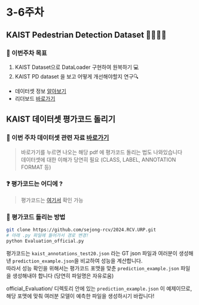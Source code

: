 # 3-6주차

## KAIST Pedestrian Detection Dataset 🚶‍♀️🚶‍♂️

### 📢 이번주차 목표
1. KAIST Dataset으로 DataLoader 구현하여 원복하기 💻
2. KAIST PD dataset 을 보고 어떻게 개선해야할지 연구🔍


- 데이터셋 정보 [알아보기](https://soonminhwang.github.io/rgbt-ped-detection/data/)
- 리더보드 [바로가기](https://eval.ai/web/challenges/challenge-page/2343/overview)



## KAIST 데이터셋 평가코드 돌리기

### 📍 이번 주차 데이터셋 관련 자료 [바로가기](03-kaist_PD_dataset.pdf)   
> 바로가기를 누르면 나오는 해당 pdf 에 평가코드 돌리는 법도 나와있습니다    
> 데이터셋에 대한 이해가 당연히 필요 (CLASS, LABEL, ANNOTATION FORMAT 등)

### ❓ 평가코드는 어디에 ?
> 평가코드는 [여기서](official_Evaluation/) 확인 가능


### 📍 평가코드 돌리는 방법

```bash
git clone https://github.com/sejong-rcv/2024.RCV.URP.git
# 아래 .py 파일에 들어가서 경로 변경!
python Evaluation_official.py
```

평가코드는 `kaist_annotations_test20.json` 라는 GT json 파일과 여러분이 생성해낸 `prediction_example.json`을 비교하여 성능을 계산합니다.   
따라서 성능 확인을 위해서는 평가코드 포맷을 맞춘 `prediction_example.json` 파일을 생성해내야 합니다 (당연히 파일명은 자유로움)   

official_Evaluation/ 디렉토리 안에 있는 `prediction_example.json` 이 예제이므로, 해당 포맷에 맞춰 여러분 모델이 예측한 파일을 생성하시기 바랍니다!
